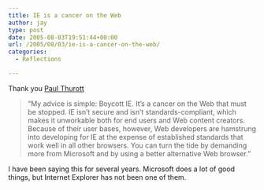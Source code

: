 ```yaml
---
title: IE is a cancer on the Web
author: jay
type: post
date: 2005-08-03T19:51:44+00:00
url: /2005/08/03/ie-is-a-cancer-on-the-web/
categories:
  - Reflections

---
```

Thank you [Paul Thurott][1]

> “My advice is simple: Boycott IE. It’s a cancer on the Web that must be stopped. IE isn’t secure and isn’t standards-compliant, which makes it unworkable both for end users and Web content creators. Because of their user bases, however, Web developers are hamstrung into developing for IE at the expense of established standards that work well in all other browsers. You can turn the tide by demanding more from Microsoft and by using a better alternative Web browser.”

I have been saying this for several years. Microsoft does a lot of good things, but Internet Explorer has not been one of them.

 [1]: //www.windowsitpro.com/windowspaulthurrott/Article/ArticleID/47208/windowspaulthurrott_47208.html"